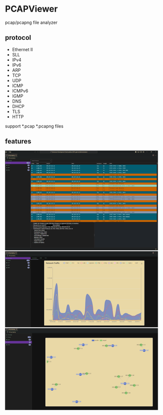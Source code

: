 # PCAPViewer

pcap/pcapng file analyzer


## protocol

- Ethernet II
- SLL
- IPv4
- IPv6
- ARP
- TCP
- UDP
- ICMP
- ICMPv6
- IGMP
- DNS
- DHCP
- TLS
- HTTP

support *.pcap *.pcapng files 


## features 

<img src="../assets/frame.png" style="text-align:center, width: 80%"/>
</br>

<img src="../assets/dash.png" style="text-align:center, width: 80%"/>
</br>

<img src="../assets/arp.png" style="text-align:center, width: 80%"/>